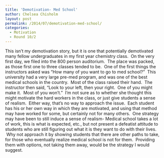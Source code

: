 ```yaml
---
title: 'Demotivation- Med School'
author: Chelsea Chisholm
layout: post
permalink: /2014/07/demotivation-med-school/
categories:
  - Motivation
  - Round 10/2
---
```

This isn&#8217;t my demotivation story, but it is one that potentially demotivated many fellow undergraduates in my first year chemistry class.  On the very first day, we filed into the 800 person auditorium.  The place was packed, as those first one to three classes tended to be.  One of the first things the instructors asked was &#8220;How many of you want to go to med school?&#8221;  This university had a very large pre-med program, and was one of the best medical schools in the country.  Most of the class raised their hand.  The instructor then said, &#8220;Look to your left, then your right.  One of you might make it.  Most of you won&#8217;t.&#8221;  I&#8217;m not sure as to whether she thought this might motivate the hard workers in the class, or just give students a sense of realism.  Either way, that&#8217;s no way to approach the issue.  Each student has his or her own way in which they are motivated, and using that method may have worked for some, but certainly not for many others.  One strategy may have been to still induce a sense of realism- Medical school takes a lot of work, this is what is expected, etc., but not present a defeatist attitude to students who are still figuring out what it is they want to do with their lives.  Why not approach it by showing students that there are other paths to take, for those who eventually realize medical school is not for them.  Providing them with options, not taking them away, would be the strategy I would suggest.